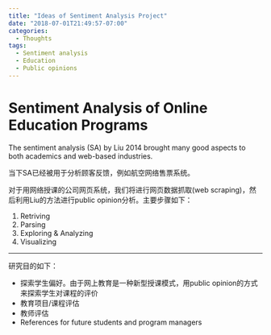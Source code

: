 ```yaml
---
title: "Ideas of Sentiment Analysis Project"
date: "2018-07-01T21:49:57-07:00"
categories:
  - Thoughts
tags:
  - Sentiment analysis
  - Education
  - Public opinions
---
```


# Sentiment Analysis of Online Education Programs

The sentiment analysis (SA) by Liu 2014 brought many good aspects to both academics and web-based industries. 

当下SA已经被用于分析顾客反馈，例如航空网络售票系统。

对于用网络授课的公司网页系统，我们将进行网页数据抓取(web scraping)，然后利用Liu的方法进行public opinion分析。主要步骤如下：

1. Retriving
2. Parsing
3. Exploring & Analyzing
4. Visualizing

***

研究目的如下：

* 探索学生偏好。由于网上教育是一种新型授课模式，用public opinion的方式来探索学生对课程的评价
* 教育项目/课程评估
* 教师评估
* References for future students and program managers

